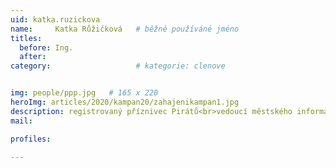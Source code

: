 ```yaml
---
uid: katka.ruzickova
name:     Katka Růžičková  	# běžně používáné jméno
titles:
  before: Ing.
  after:
category:                   # kategorie: clenove


img: people/ppp.jpg   # 165 x 220
heroImg: articles/2020/kampan20/zahajenikampan1.jpg
description: registrovaný příznivec Pirátů<br>vedoucí městského informačního centra Kunovice<br>Zlín # kratký popis, max 160 znaků
mail:

profiles:
  
---
```

